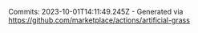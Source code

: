Commits: 2023-10-01T14:11:49.245Z - Generated via https://github.com/marketplace/actions/artificial-grass
<br>
